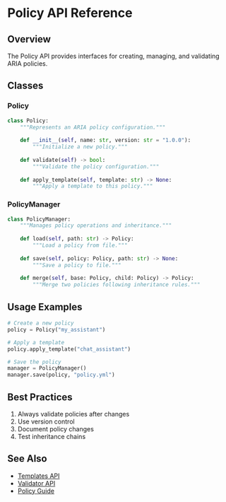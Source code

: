 # Policy API Reference

## Overview

The Policy API provides interfaces for creating, managing, and validating ARIA policies.

## Classes

### Policy

```python
class Policy:
    """Represents an ARIA policy configuration."""
    
    def __init__(self, name: str, version: str = "1.0.0"):
        """Initialize a new policy."""
        
    def validate(self) -> bool:
        """Validate the policy configuration."""
        
    def apply_template(self, template: str) -> None:
        """Apply a template to this policy."""
```

### PolicyManager

```python
class PolicyManager:
    """Manages policy operations and inheritance."""
    
    def load(self, path: str) -> Policy:
        """Load a policy from file."""
        
    def save(self, policy: Policy, path: str) -> None:
        """Save a policy to file."""
        
    def merge(self, base: Policy, child: Policy) -> Policy:
        """Merge two policies following inheritance rules."""
```

## Usage Examples

```python
# Create a new policy
policy = Policy("my_assistant")

# Apply a template
policy.apply_template("chat_assistant")

# Save the policy
manager = PolicyManager()
manager.save(policy, "policy.yml")
```

## Best Practices

1. Always validate policies after changes
2. Use version control
3. Document policy changes
4. Test inheritance chains

## See Also

- [Templates API](templates.md)
- [Validator API](validator.md)
- [Policy Guide](../guides/inheritance.md)
